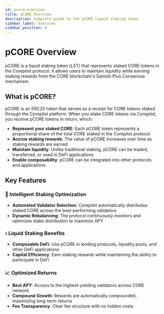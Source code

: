```yaml
---
id: pcore-overview
title: pCORE Overview
description: Complete guide to the pCORE liquid staking token
sidebar_label: Overview
sidebar_position: 0
---
```


# pCORE Overview

pCORE is a liquid staking token (LST) that represents staked CORE tokens in the Corepilot protocol. It allows users to maintain liquidity while earning staking rewards from the CORE blockchain's Satoshi Plus Consensus mechanism.

## What is pCORE?

pCORE is an ERC20 token that serves as a receipt for CORE tokens staked through the Corepilot platform. When you stake CORE tokens via Corepilot, you receive pCORE tokens in return, which:

- **Represent your staked CORE**: Each pCORE token represents a proportional share of the total CORE staked in the Corepilot protocol
- **Accrue staking rewards**: The value of pCORE increases over time as staking rewards are earned
- **Maintain liquidity**: Unlike traditional staking, pCORE can be traded, transferred, or used in DeFi applications
- **Enable composability**: pCORE can be integrated into other protocols and applications

## Key Features

### 🚀 Intelligent Staking Optimization
- **Automated Validator Selection**: Corepilot automatically distributes staked CORE across the best-performing validators
- **Dynamic Rebalancing**: The protocol continuously monitors and optimizes stake distribution to maximize APY

### 💧 Liquid Staking Benefits
- **Composable DeFi**: Use pCORE in lending protocols, liquidity pools, and other DeFi applications
- **Capital Efficiency**: Earn staking rewards while maintaining the ability to participate in DeFi

### 📈 Optimized Returns
- **Best APY**: Access to the highest-yielding validators across CORE network
- **Compound Growth**: Rewards are automatically compounded, maximizing long-term returns
- **Fee Transparency**: Clear fee structure with no hidden costs

